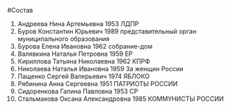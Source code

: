 #Состав
1. Андреева Нина Артемьевна 1953 ЛДПР
2. Буров Константин Юрьевич 1989 представительный орган муниципального образования
3. Бурова Елена Ивановна 1962 собрание-дом
4. Валявкина Наталья Петровна 1959 ЕР
5. Кириллова Татьяна Николаевна 1962 КПРФ
6. Николаева Наталья Ивановна 1959 За женщин России
7. Пащенко Сергей Валерьевич 1974 ЯБЛОКО
8. Рябинина Анна Сергеевна 1951 ПАТРИОТЫ РОССИИ
9. Сидоренкова Галина Павловна 1953 СР
10. Стальмакова Оксана Александровна 1985 КОММУНИСТЫ РОССИИ
